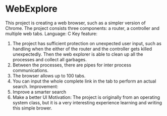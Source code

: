 # WebExplore
This project is creating a web browser, such as a simpler version of Chrome.
The project consists three components: a router, a controller and multiple web tabs. 
Language: C
Key feature: 
1. The project has sufficient protection on unexpected user input, such as handling when the either of the router and the controller gets killed unexpectedly. Then the web explorer is able to clean up all the processes and collect all garbages.
2. Between the processes, there are pipes for inter process communications. 
3. The browser allows up to 100 tabs.
4. You can input the whole complete link in the tab to perform an actual search.
Improvement:
1. Improve a smarter search
2. Make a better UI
Motivation:
The project is originally from an operating system class, but it is a very interesting experience learning and writing this simple brower.